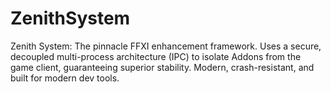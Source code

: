 # ZenithSystem
Zenith System: The pinnacle FFXI enhancement framework. Uses a secure, decoupled multi-process architecture (IPC) to isolate Addons from the game client, guaranteeing superior stability. Modern, crash-resistant, and built for modern dev tools.

